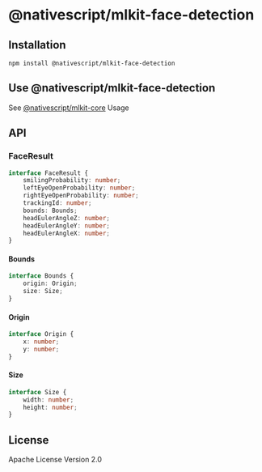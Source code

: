 # @nativescript/mlkit-face-detection
## Installation

```cli
npm install @nativescript/mlkit-face-detection
```

## Use @nativescript/mlkit-face-detection

See [@nativescript/mlkit-core](../mlkit-core#face-detection) Usage

## API

### FaceResult
```ts
interface FaceResult {
    smilingProbability: number;
    leftEyeOpenProbability: number;
    rightEyeOpenProbability: number;
    trackingId: number;
    bounds: Bounds;
    headEulerAngleZ: number;
    headEulerAngleY: number;
    headEulerAngleX: number;
}
```

#### Bounds
```ts
interface Bounds {
    origin: Origin;
    size: Size;
}
```
#### Origin
```ts
interface Origin {
    x: number;
    y: number;
}
```
#### Size
```ts
interface Size {
    width: number;
    height: number;
}
```
## License

Apache License Version 2.0
